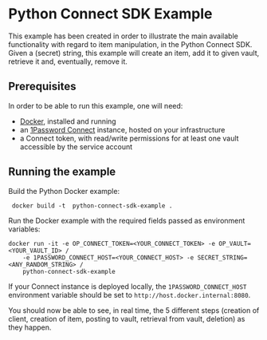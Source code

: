 # Python Connect SDK Example

This example has been created in order to illustrate the main available functionality with regard to item manipulation, in the Python Connect SDK.
Given a (secret) string, this example will create an item, add it to given vault, retrieve it and, eventually, remove it.

## Prerequisites

In order to be able to run this example, one will need:

* [Docker](https://docs.docker.com/install/), installed and running
* an [1Password Connect](https://support.1password.com/secrets-automation/#step-2-deploy-a-1password-connect-server) instance, hosted on your infrastructure
* a Connect token, with read/write permissions for at least one vault accessible by the service account


## Running the example

Build the Python Docker example:
```
 docker build -t  python-connect-sdk-example .
```

Run the Docker example with the required fields passed as environment variables:
```
docker run -it -e OP_CONNECT_TOKEN=<YOUR_CONNECT_TOKEN> -e OP_VAULT=<YOUR_VAULT_ID> /
    -e 1PASSWORD_CONNECT_HOST=<YOUR_CONNECT_HOST> -e SECRET_STRING=<ANY_RANDOM_STRING> /
    python-connect-sdk-example
```

If your Connect instance is deployed locally, the `1PASSWORD_CONNECT_HOST` environment variable should be set to `http://host.docker.internal:8080`.

You should now be able to see, in real time, the 5 different steps (creation of client, creation of item, posting to vault, retrieval from vault, deletion) as they happen.